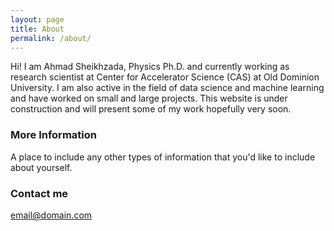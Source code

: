 ```yaml
---
layout: page
title: About
permalink: /about/
---
```


Hi! I am Ahmad Sheikhzada, Physics Ph.D. and currently working as research scientist at Center for Accelerator Science (CAS) at Old Dominion University.
I am also active in the field of data science and machine learning and have worked on small and large projects. This website is under construction and will present some of my work hopefully very soon.

### More Information

A place to include any other types of information that you'd like to include about yourself.

### Contact me

[email@domain.com](mailto:sheikhzada.ahmad@gmail.com)
